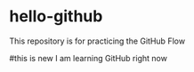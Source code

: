 # hello-github
This repository is for practicing the GitHub Flow

#this is new
I am learning GitHub right now
